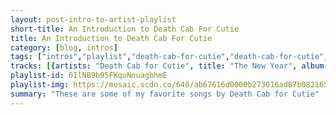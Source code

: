 ```yaml
---
layout: post-intro-to-artist-playlist
short-title: An Introduction to Death Cab For Cutie
title: An Introduction to Death Cab For Cutie
category: [blog, intros]
tags: ["intros","playlist","death-cab-for-cutie","death-cab-for-cutie","death-cab-for-cutie","death-cab-for-cutie","death-cab-for-cutie","death-cab-for-cutie","death-cab-for-cutie","death-cab-for-cutie","death-cab-for-cutie","death-cab-for-cutie","death-cab-for-cutie","death-cab-for-cutie","death-cab-for-cutie","death-cab-for-cutie","death-cab-for-cutie","death-cab-for-cutie","death-cab-for-cutie","death-cab-for-cutie","death-cab-for-cutie","death-cab-for-cutie","death-cab-for-cutie","death-cab-for-cutie","death-cab-for-cutie","death-cab-for-cutie","death-cab-for-cutie","death-cab-for-cutie","death-cab-for-cutie","death-cab-for-cutie","death-cab-for-cutie","death-cab-for-cutie","death-cab-for-cutie","death-cab-for-cutie","death-cab-for-cutie","death-cab-for-cutie","death-cab-for-cutie","death-cab-for-cutie","death-cab-for-cutie","death-cab-for-cutie","death-cab-for-cutie","death-cab-for-cutie","death-cab-for-cutie","death-cab-for-cutie","death-cab-for-cutie","death-cab-for-cutie","death-cab-for-cutie","death-cab-for-cutie","death-cab-for-cutie","death-cab-for-cutie","death-cab-for-cutie","death-cab-for-cutie","death-cab-for-cutie","death-cab-for-cutie","death-cab-for-cutie","death-cab-for-cutie","death-cab-for-cutie","death-cab-for-cutie","death-cab-for-cutie","death-cab-for-cutie","death-cab-for-cutie"]
tracks: [{artists: "Death Cab for Cutie", title: "The New Year", album: "Transatlanticism"},{artists: "Death Cab for Cutie", title: "Marching Bands of Manhattan", album: "Plans"},{artists: "Death Cab for Cutie", title: "Soul Meets Body", album: "Plans"},{artists: "Death Cab for Cutie", title: "Summer Skin", album: "Plans"},{artists: "Death Cab for Cutie", title: "Different Names for the Same Thing", album: "Plans"},{artists: "Death Cab for Cutie", title: "I Will Follow You into the Dark", album: "Plans"},{artists: "Death Cab for Cutie", title: "Your Heart Is an Empty Room", album: "Plans"},{artists: "Death Cab for Cutie", title: "Crooked Teeth", album: "Plans"},{artists: "Death Cab for Cutie", title: "What Sarah Said", album: "Plans"},{artists: "Death Cab for Cutie", title: "Brothers on a Hotel Bed", album: "Plans"},{artists: "Death Cab for Cutie", title: "Stable Song", album: "Plans"},{artists: "Death Cab for Cutie", title: "Lightness", album: "Transatlanticism"},{artists: "Death Cab for Cutie", title: "Title and Registration", album: "Transatlanticism"},{artists: "Death Cab for Cutie", title: "Expo '86", album: "Transatlanticism"},{artists: "Death Cab for Cutie", title: "The Sound of Settling", album: "Transatlanticism"},{artists: "Death Cab for Cutie", title: "Tiny Vessels", album: "Transatlanticism"},{artists: "Death Cab for Cutie", title: "Transatlanticism", album: "Transatlanticism"},{artists: "Death Cab for Cutie", title: "Passenger Seat", album: "Transatlanticism"},{artists: "Death Cab for Cutie", title: "Death of an Interior Decorator", album: "Transatlanticism"},{artists: "Death Cab for Cutie", title: "A Lack of Color", album: "Transatlanticism"},{artists: "Death Cab for Cutie", title: "Title Track", album: "We Have the Facts and We're Voting Yes"},{artists: "Death Cab for Cutie", title: "The Employment Pages", album: "We Have the Facts and We're Voting Yes"},{artists: "Death Cab for Cutie", title: "Company Calls", album: "We Have the Facts and We're Voting Yes"},{artists: "Death Cab for Cutie", title: "Company Calls Epilogue", album: "We Have the Facts and We're Voting Yes"},{artists: "Death Cab for Cutie", title: "Scientist Studies", album: "We Have the Facts and We're Voting Yes"},{artists: "Death Cab for Cutie", title: "Steadier Footing", album: "The Photo Album"},{artists: "Death Cab for Cutie", title: "A Movie Script Ending", album: "The Photo Album"},{artists: "Death Cab for Cutie", title: "Why You'd Want to Live Here", album: "The Photo Album"},{artists: "Death Cab for Cutie", title: "I Was a Kaleidoscope", album: "The Photo Album"},{artists: "Death Cab for Cutie", title: "Coney Island", album: "The Photo Album"},{artists: "Death Cab for Cutie", title: "Photobooth", album: "The Death Cab For Cutie Forbidden Love EP"},{artists: "Death Cab for Cutie", title: "Technicolor Girls", album: "The Death Cab For Cutie Forbidden Love EP"},{artists: "Death Cab for Cutie", title: "405 (Acoustic)", album: "The Death Cab For Cutie Forbidden Love EP"},{artists: "Death Cab for Cutie", title: "I Will Possess Your Heart", album: "Narrow Stairs"},{artists: "Death Cab for Cutie", title: "No Sunlight", album: "Narrow Stairs"},{artists: "Death Cab for Cutie", title: "Cath...", album: "Narrow Stairs"},{artists: "Death Cab for Cutie", title: "Grapevine Fires", album: "Narrow Stairs"},{artists: "Death Cab for Cutie", title: "Your New Twin Sized Bed", album: "Narrow Stairs"},{artists: "Death Cab for Cutie", title: "Long Division", album: "Narrow Stairs"},{artists: "Death Cab for Cutie", title: "Codes and Keys", album: "Codes and Keys"},{artists: "Death Cab for Cutie", title: "Doors Unlocked and Open", album: "Codes and Keys"},{artists: "Death Cab for Cutie", title: "You Are a Tourist", album: "Codes and Keys"},{artists: "Death Cab for Cutie", title: "Unobstructed Views", album: "Codes and Keys"},{artists: "Death Cab for Cutie", title: "Stay Young, Go Dancing", album: "Codes and Keys"},{artists: "Death Cab for Cutie", title: "No Room in Frame", album: "Kintsugi"},{artists: "Death Cab for Cutie", title: "Black Sun", album: "Kintsugi"},{artists: "Death Cab for Cutie", title: "The Ghosts of Beverly Drive", album: "Kintsugi"},{artists: "Death Cab for Cutie", title: "Little Wanderer", album: "Kintsugi"},{artists: "Death Cab for Cutie", title: "You've Haunted Me All My Life", album: "Kintsugi"},{artists: "Death Cab for Cutie", title: "Hold No Guns", album: "Kintsugi"},{artists: "Death Cab for Cutie", title: "Good Help (Is So Hard to Find)", album: "Kintsugi"},{artists: "Death Cab for Cutie", title: "Little Bribes", album: "The Open Door EP"},{artists: "Death Cab for Cutie", title: "My Mirror Speaks", album: "The Open Door EP"},{artists: "Death Cab for Cutie", title: "I Dreamt We Spoke Again", album: "Thank You for Today"},{artists: "Death Cab for Cutie", title: "Northern Lights", album: "Thank You for Today"},{artists: "Death Cab for Cutie", title: "Near/Far", album: "Thank You for Today"},{artists: "Death Cab for Cutie", title: "When We Drive", album: "When We Drive"},{artists: "Death Cab for Cutie", title: "Kids in '99", album: "The Blue EP"},{artists: "Death Cab for Cutie", title: "Before the Bombs", album: "The Blue EP"}]
playlist-id: 0IlNB9h95FKquNouagbhmE
playlist-img: https://mosaic.scdn.co/640/ab67616d0000b273016ad87b0821659be3ef0c00ab67616d0000b27350586d947335e6a1b23534abab67616d0000b273c985bcc18dd81da80839e5a9ab67616d0000b273e9ee9a226a3ef6d6e26fbe67
summary: "These are some of my favorite songs by Death Cab for Cutie"
---
```

